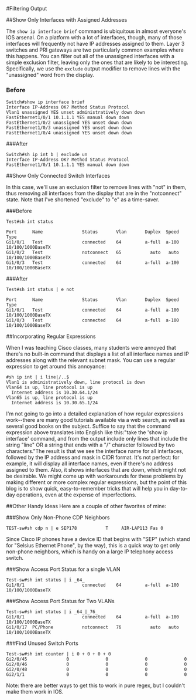 #Filtering Output


##Show Only Interfaces with Assigned Addresses

The `show ip interface brief` command is ubiquitous in almost everyone's IOS arsenal. On a platform with a lot of interfaces, though, many of those interfaces will frequently not have IP addresses assigned to them. Layer 3 switches and PRI gateways are two particularly common examples where this happens. You can filter out all of the unassigned interfaces with a simple exclusion filter, leaving only the ones that are likely to be interesting. Specifically, we use the `exclude` output modifier to remove lines with the "unassigned" word from the display.


### Before
```
Switch#show ip interface brief
Interface IP-Address OK? Method Status Protocol
Vlan1 unassigned YES unset administratively down down
FastEthernet1/0/1 10.1.1.1 YES manual down down
FastEthernet1/0/2 unassigned YES unset down down
FastEthernet1/0/3 unassigned YES unset down down
FastEthernet1/0/4 unassigned YES unset down down
```

###After
```
Switch#sh ip int b | exclude un
Interface IP-Address OK? Method Status Protocol
FastEthernet1/0/1 10.1.1.1 YES manual down down
```

##Show Only Connected Switch Interfaces

In this case, we'll use an exclusion filter to remove lines with "not" in them, thus removing all interfaces from the display that are in the "notconnect" state. Note that I've shortened "exclude" to "e" as a time-saver.

###Before
```
Test#sh int status

Port      Name               Status       Vlan       Duplex  Speed Type 
Gi1/0/1   Test               connected    64         a-full  a-100 10/100/1000BaseTX
Gi1/0/2   Test      		 notconnect   65           auto   auto 10/100/1000BaseTX
Gi1/0/3   Test               connected    64         a-full  a-100 10/100/1000BaseTX
```

###After
```
Test#sh int status | e not

Port      Name               Status       Vlan       Duplex  Speed Type 
Gi1/0/1   Test               connected    64         a-full  a-100 10/100/1000BaseTX
Gi1/0/3   Test               connected    64         a-full  a-100 10/100/1000BaseTX
```

##Incorporating Regular Expressions

When I was teaching Cisco classes, many students were annoyed that there's no built-in command that displays a list of all interface names and IP addresses along with the relevant subnet mask. You can use a regular expression to get around this annoyance:

```
#sh ip int | i line|/..$ 
Vlan1 is administratively down, line protocol is down
Vlan64 is up, line protocol is up
  Internet address is 10.30.64.1/24
Vlan65 is up, line protocol is up
  Internet address is 10.30.65.1/24
```

I'm not going to go into a detailed explanation of how regular expressions work--there are many good tutorials available via a web search, as well as several good books on the subject. Suffice to say that the command expression above translates into English like this:"take the 'show ip interface' command, and from the output include only lines that include the string "line" OR a string that ends with a "/" character followed by two characters."The result is that we see the interface name for all interfaces, followed by the IP address and mask in CIDR format. It's not perfect: for example, it will display all interface names, even if there's no address assigned to them. Also, it shows interfaces that are down, which might not be desirable. We might come up with workarounds for these problems by making different or more complex regular expressions, but the point of this blog is to show quick, easy-to-remember tricks that will help you in day-to-day operations, even at the expense of imperfections. 

##Other Handy Ideas
Here are a couple of other favorites of mine:

###Show Only Non-Phone CDP Neighbors
```
TEST-sw#sh cdp n | e SEP178           T     AIR-LAP113 Fas 0
```

Since Cisco IP phones have a device ID that begins with "SEP" (which stand for "Selsius Ethernet Phone", by the way), this is a quick way to get only non-phone neighbors, which is handy on a large IP telephony access switch.

###Show Access Port Status for a single VLAN
```
Test-sw#sh int status | i _64_
Gi1/0/1                      connected    64         a-full  a-100 10/100/1000BaseTX
```

###Show Access Port Status for Two VLANs
```
Test-sw#sh int status | i _64_|_76_
Gi1/0/1                      connected    64         a-full  a-100 10/100/1000BaseTX
Gi1/0/17  PC/Phone           notconnect   76           auto   auto 10/100/1000BaseTX
```

###Find Unused Switch Ports
```
Test-sw#sh int counter | i 0 + 0 + 0 + 0
Gi2/0/45               0              0              0              0 
Gi2/0/46               0              0              0              0 
Gi2/0/48               0              0              0              0 
Gi2/1/1                0              0              0              0
```

Note: there are better ways to get this to work in pure regex, but I couldn't make them work in IOS.

